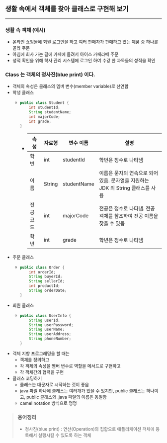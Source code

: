 ## 생활 속에서 객체를 찾아 클래스로 구현해 보기

---
### 생활 속 객체 (예시)

- 온라인 쇼핑몰에 회원 로그인을 하고 여러 판매자가 판매하고 있는 제품 중 하나를 골라 주문
- 아침에 회사 가는 길에 카페에 들려서 아이스 카페라떼 주문
- 성적 확인을 위해 학사 관리 시스템에 로그인 하여 수강 한 과목들의 성적을 확인

### Class 는 객체의 청사진(blue print) 이다.
- 객체의 속성은 클래스의 멤버 변수(member variable)로 선언함
- 학생 클래스
  - ```java
    public class Student {
        int studentId;
        String studentName;
        int majorCode;
        int grade;
    }
    ```
    - | 속성    | 자료형    | 변수 이름       | 설명                                                |
      |-------|--------|-------------|---------------------------------------------------|
      | 학번    | int    | studentId   | 학번은 정수로 나타냄                                       |
      | 이름    | String | studentName | 이름은 문자의 연속으로 되어있음. 문자열을 지원하는 JDK 의 String 클래스를 사용 |
      | 전공 코드 | int    | majorCode   | 전공은 정수로 나타냄. 전공 객체를 참조하여 전공 이름을 찾을 수 있음           |
      | 학 년   | int    | grade       | 학년은 정수로 나타냄                                       |
- 주문 클래스
  - ```java
    public class Order {
        int orderId;
        String buyerId;
        String sellerId;
        int productId;
        String orderDate;
    }
    ```
- 회원 클래스
  - ```java
    public class UserInfo {
        String userId;
        String userPassword;
        String userName;
        String userAddress;
        String phoneNumber;
    }
    ``` 
- 객체 지향 프로그래밍을 할 때는
  - 객체를 정의하고
  - 각 객체의 속성을 멤버 변수로 역할을 메서드로 구현하고
  - 각 객체간의 협력을 구현
- 클래스 코딩하기
  - 클래스는 대문자로 시작하는 것이 좋음
  - java 파일 하나에 클래스는 여러개가 있을 수 있지만, public 클래스는 하나이고, public 클래스와 .java 파일의 이름은 동일함
  - camel notation 방식으로 명명
> ### 용어정리
> - 청사진(blue print) : 연산(Operation)의 집합으로 애플리케이션 객체에 등록해서 실행시킬 수 있도록 하는 객체